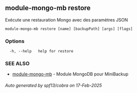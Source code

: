 ## module-mongo-mb restore

Exécute une restauration Mongo avec des paramètres JSON

```
module-mongo-mb restore [name] [backupPath] [args] [flags]
```

### Options

```
  -h, --help   help for restore
```

### SEE ALSO

* [module-mongo-mb](module-mongo-mb.md)	 - Module MongoDB pour MiniBackup

###### Auto generated by spf13/cobra on 17-Feb-2025

